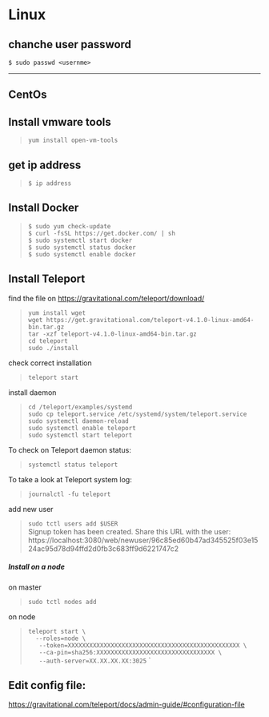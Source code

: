 # Linux

## chanche user password
`$ sudo passwd <usernme>` 
***
## CentOs

## Install vmware tools
>`yum install open-vm-tools`
## get ip address
>`$ ip address`
## Install Docker
>`$ sudo yum check-update`  
>`$ curl -fsSL https://get.docker.com/ | sh`  
>`$ sudo systemctl start docker`  
>`$ sudo systemctl status docker`  
>`$ sudo systemctl enable docker`  


## Install Teleport
find the file on https://gravitational.com/teleport/download/
>`yum install wget`  
>`wget https://get.gravitational.com/teleport-v4.1.0-linux-amd64-bin.tar.gz`  
>`tar -xzf teleport-v4.1.0-linux-amd64-bin.tar.gz`  
>`cd teleport`  
>`sudo ./install`  

check correct installation
>`teleport start` 

install daemon
>`cd /teleport/examples/systemd`  
>`sudo cp teleport.service /etc/systemd/system/teleport.service`  
>`sudo systemctl daemon-reload`  
>`sudo systemctl enable teleport`  
>`sudo systemctl start teleport`  

To check on Teleport daemon status:
>`systemctl status teleport`  

To take a look at Teleport system log:
>`journalctl -fu teleport`  


add new user
>`sudo tctl users add $USER`  
Signup token has been created. Share this URL with the user:
https://localhost:3080/web/newuser/96c85ed60b47ad345525f03e1524ac95d78d94ffd2d0fb3c683ff9d6221747c2


##### Install on a node

on master
>`sudo tctl nodes add`  

on node
>`teleport start \`  
>`   --roles=node \  `  
>`   --token=XXXXXXXXXXXXXXXXXXXXXXXXXXXXXXXXXXXXXXXXXXXXXXXX \`  
>`   --ca-pin=sha256:XXXXXXXXXXXXXXXXXXXXXXXXXXXXXXXXX \`  
>`   --auth-server=XX.XX.XX.XX:3025`  `  

## Edit config file:
https://gravitational.com/teleport/docs/admin-guide/#configuration-file
